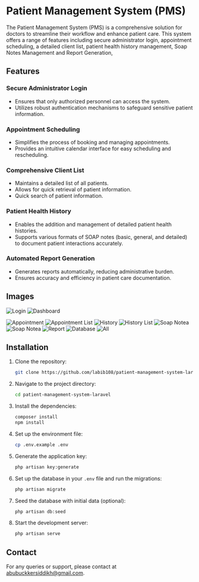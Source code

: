 # Patient Management System (PMS)

The Patient Management System (PMS) is a comprehensive solution for doctors to streamline their workflow and enhance patient care. This system offers a range of features including secure administrator login, appointment scheduling, a detailed client list, patient health history management, Soap Notes Management and Report Generation, 

## Features

### Secure Administrator Login
- Ensures that only authorized personnel can access the system.
- Utilizes robust authentication mechanisms to safeguard sensitive patient information.

### Appointment Scheduling
- Simplifies the process of booking and managing appointments.
- Provides an intuitive calendar interface for easy scheduling and rescheduling.

### Comprehensive Client List
- Maintains a detailed list of all patients.
- Allows for quick retrieval of patient information.
- Quick search of patient information.

### Patient Health History
- Enables the addition and management of detailed patient health histories.
- Supports various formats of SOAP notes (basic, general, and detailed) to document patient interactions accurately.

### Automated Report Generation
- Generates reports automatically, reducing administrative burden.
- Ensures accuracy and efficiency in patient care documentation.

## Images
![Login](image/login.png) ![Dashboard](image/dashboard.png)

![Appointment](image/client_form.png)
![Appointment List](image/client_list.png)
![History](image/history_form.png)
![History List](image/history.png)
![Soap Notea](image/soap1.png)
![Soap Notea](image/soap2.png)
![Report](image/report.png)
![Database](image/db.png)
![All](image/all.png)
## Installation

1. Clone the repository:
    ```sh
    git clone https://github.com/labib108/patient-management-system-laravel.git
    ```

2. Navigate to the project directory:
    ```sh
    cd patient-management-system-laravel
    ```

3. Install the dependencies:
    ```sh
    composer install
    npm install
    ```

4. Set up the environment file:
    ```sh
    cp .env.example .env
    ```

5. Generate the application key:
    ```sh
    php artisan key:generate
    ```

6. Set up the database in your `.env` file and run the migrations:
    ```sh
    php artisan migrate
    ```

7. Seed the database with initial data (optional):
    ```sh
    php artisan db:seed
    ```

8. Start the development server:
    ```sh
    php artisan serve
    ```
## Contact

For any queries or support, please contact at [abubuckkersiddikh@gmail.com](mailto:abubuckkersiddikh@gmail.com).

